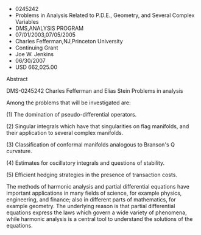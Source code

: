 
* 0245242
* Problems in Analysis Related to P.D.E., Geometry, and Several Complex Variables
* DMS,ANALYSIS PROGRAM
* 07/01/2003,07/05/2005
* Charles Fefferman,NJ,Princeton University
* Continuing Grant
* Joe W. Jenkins
* 06/30/2007
* USD 662,025.00

Abstract



DMS-0245242 Charles Fefferman and Elias Stein Problems in analysis



Among the problems that will be investigated are:

(1) The domination of pseudo-differential operators.

(2) Singular integrals which have that singularities on flag manifolds, and
their application to several complex manifolds.

(3) Classification of conformal manifolds analogous to Branson's Q curvature.

(4) Estimates for oscillatory integrals and questions of stability.

(5) Efficient hedging strategies in the presence of transaction costs.

The methods of harmonic analysis and partial differential equations have
important applications in many fields of science, for example physics,
engineering, and finance; also in different parts of mathematics, for example
geometry. The underlying reason is that partial differential equations express
the laws which govern a wide variety of phenomena, while harmonic analysis is a
central tool to understand the solutions of the equations.


